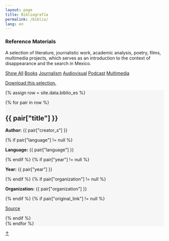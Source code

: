 ```yaml
---
layout: page
title: Bibliografía
permalink: /biblio/
lang: en
---
```


<h3>Reference Materials</h3>

<div class="directorio">
<p class="intro">A selection of literature, journalistic work, academic analysis, poetry, films, multimedia projects, which serves as an introduction to the context of disappearance and the search in Mexico.</p>
</div>

<div class="side">
  <a href="#" class="tag factive" data-filter="all">Show All</a>
  <a href="#" class="tag" data-filter=".libro">Books</a>
  <a href="#" class="tag" data-filter=".periodismo">Journalism</a>
  <a href="#" class="tag" data-filter=".audiovisual">Audiovisual</a>
  <a href="#" class="tag" data-filter=".podcast">Podcast</a>
  <a href="#" class="tag" data-filter=".multimedia">Multimedia</a>
  <p><a href="../assets/Bibliografia_selecta.pdf" target="_blank">Download this selection.</a></p>
</div>


<div class="directorio" style="background-color: #F7F6F6;">
{% assign row = site.data.biblio_es %}

{% for pair in row %}

<div class="line {{ pair["format"] }}">
  <h2>{{ pair["title"] }}</h2>
  <!--<h2>{{ pair["cat"] }}</h2>-->
  <p><strong>Author:</strong> {{ pair["creator_s"] }}</p>
  {% if pair["language"] != null %}
    <p><strong>Language:</strong> {{ pair["language"] }}</p>
  {% endif %}
  {% if pair["year"] != null %}
    <p><strong>Year:</strong> {{ pair["year"] }}</p>
  {% endif %}
  {% if pair["organization"] != null %}
    <p><strong>Organization:</strong> {{ pair["organization"] }}</p>
  {% endif %}
  {% if pair["original_link"] != null %}
    <p><a href="{{ pair["original_link"] }}" target="_blank" class="web">Source</a></p>
  {% endif %}
</div><!-- row -->
{% endfor %}

</div><!-- directorio -->

<a href="#" id="top">↑</a>
